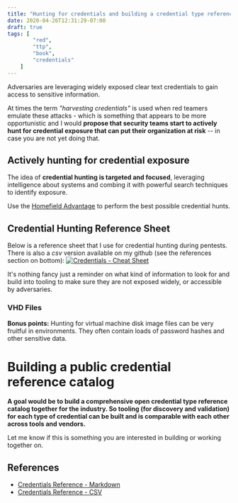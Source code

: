 ```yaml
---
title: "Hunting for credentials and building a credential type reference catalog"
date: 2020-04-26T12:31:29-07:00
draft: true
tags: [
        "red",
        "ttp",
        "book",
        "credentials"
    ]
---
```


Adversaries are leveraging widely exposed clear text credentials to gain access to sensitive information. 

At times the term *"harvesting credentials"* is used when red teamers emulate these attacks - which is something that appears to be more opportunistic and I would **propose that security teams start to actively hunt for credential exposure that can put their organization at risk** -- in case you are not yet doing that.

## Actively hunting for credential exposure

The idea of **credential hunting is targeted and focused**, leveraging intelligence about systems and combing it with powerful search techniques to identify exposure. 

Use the [Homefield Advantage](https://wunderwuzzi23.github.io/blog/posts/homefield-advantage/) to perform the best possible credential hunts. 


## Credential Hunting Reference Sheet

Below is a reference sheet that I use for credential hunting during pentests. There is also a *csv* version available on my github (see the references section on bottom): 
[![Credentials - Cheat Sheet](/blog/images/2020/hunting-for-credentials-cheat-sheet.png)](/blog/images/2020/hunting-for-credentials-cheat-sheet.png)

It's nothing fancy just a reminder on what kind of information to look for and build into tooling to make sure they are not exposed widely, or accessible by adversaries. 

### VHD Files

**Bonus points:** Hunting for virtual machine disk image files can be very fruitful in environments. They often contain loads of password hashes and other sensitive data. 

# Building a public credential reference catalog

**A goal would be to build a comprehensive open credential type reference catalog together for the industry. So tooling (for discovery and validation) for each type of credential can be built and is comparable with each other across tools and vendors.**

Let me know if this is something you are interested in building or working together on.

## References
* [Credentials Reference - Markdown](https://github.com/wunderwuzzi23/scratch/blob/master/creds.md)
* [Credentials Reference - CSV](https://github.com/wunderwuzzi23/scratch/blob/master/creds.csv)
